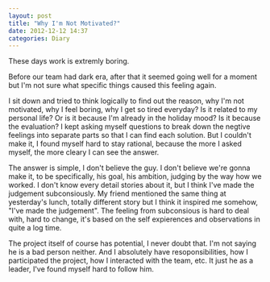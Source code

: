 ```yaml
---
layout: post
title: "Why I'm Not Motivated?"
date: 2012-12-12 14:37
categories: Diary
---
```


These days work is extremly boring.

Before our team had dark era, after that it seemed going well for a moment but I'm not sure what specific things caused this feeling again.

I sit down and tried to think logically to find out the reason, why I'm not motivated, why I feel boring, why I get so tired everyday? Is it related to my personal life? Or is it because I'm already in the holiday mood? Is it because the evaluation? I kept asking myself questions to break down the negtive feelings into separate parts so that I can find each solution. But I couldn't make it, I found myself hard to stay rational, because the more I asked myself, the more cleary I can see the answer.

The answer is simple, I don't believe the guy. I don't believe we're gonna make it, to be specifically, his goal, his ambition, judging by the way how we worked. I don't know every detail stories about it, but I think I've made the judgement subconsiously. My friend mentioned the same thing at yesterday's lunch, totally different story but I think it inspired me somehow, "I've made the judgement". The feeling from subconsious is hard to deal with, hard to change, it's based on the self expierences and observations in quite a log time.

The project itself of course has potential, I never doubt that. I'm not saying he is a bad person neither. And I absolutely have resoponsibilities, how I participated the project, how I interacted with the team, etc. It just he as a leader, I've found myself hard to follow him.
